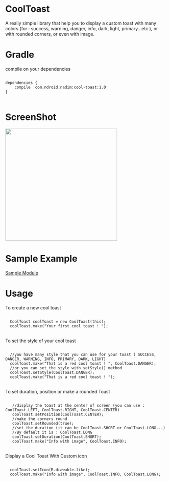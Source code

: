 # CoolToast
A really simple library that help you to display a custom toast with many colors (for : success, warning, danger, info, dark, light, primary...etc ), or with rounded corners, or even with image.

# Gradle
compile on your dependencies
<pre>
<code>
dependencies {
    compile 'com.ndroid.nadim:cool-toast:1.0'
}
</code>
</pre>

# ScreenShot
<img src="https://gifyu.com/images/screenshots.gif" width="350"/>

# Sample Example
<a href="https://github.com/nadimgouia/CoolToast/tree/master/app">Sample Module</a>

# Usage

To create a new cool toast
<pre>
<code>
  CoolToast coolToast = new CoolToast(this);
  coolToast.make("Your first cool toast ! ");
</code>
</pre>

To set the style of your cool toast
<pre>
<code>
  //you have many style that you can use for your toast ( SUCCESS, DANGER, WARNING, INFO, PRIMARY, DARK, LIGHT)
  coolToast.make("That is a red cool toast ! ", CoolToast.DANGER);
  //or you can set the style with setStyle() method
  coolToast.setStyle(CoolToast.DANGER);
  coolToast.make("That is a red cool toast ! ");
</code>
</pre>

To set duration, position or make a rounded Toast 
<pre>
<code>
   //display the toast at the center of screen (you can use : CoolToast.LEFT, CoolToast.RIGHT, CoolToast.CENTER)
   coolToast.setPosition(CoolToast.CENTER);
   //make the corners round
   coolToast.setRounded(true); 
   //set the duration (it can be CoolToast.SHORT or CoolToast.LONG...)
   //By default it is : CoolToast.LONG
   coolToast.setDuration(CoolToast.SHORT); 
   coolToast.make("Info with image", CoolToast.INFO);
</code>
</pre>

Display a Cool Toast With Custom icon 
<pre>
<code>
  coolToast.setIcon(R.drawable.like);
  coolToast.make("Info with image", CoolToast.INFO, CoolToast.LONG);
</code>
</pre>




